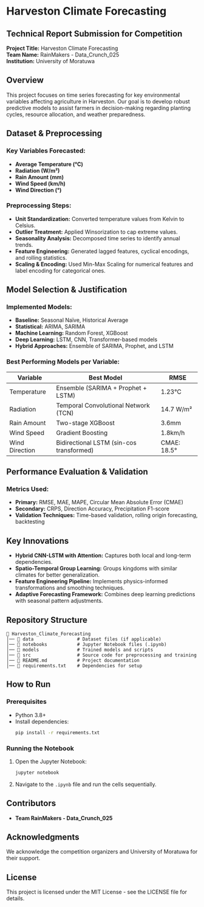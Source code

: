 # Harveston Climate Forecasting

## Technical Report Submission for Competition

**Project Title:** Harveston Climate Forecasting  
**Team Name:** RainMakers - Data_Crunch_025  
**Institution:** University of Moratuwa  

## Overview
This project focuses on time series forecasting for key environmental variables affecting agriculture in Harveston. Our goal is to develop robust predictive models to assist farmers in decision-making regarding planting cycles, resource allocation, and weather preparedness.

## Dataset & Preprocessing
### Key Variables Forecasted:
- **Average Temperature (°C)**
- **Radiation (W/m²)**
- **Rain Amount (mm)**
- **Wind Speed (km/h)**
- **Wind Direction (°)**

### Preprocessing Steps:
- **Unit Standardization:** Converted temperature values from Kelvin to Celsius.
- **Outlier Treatment:** Applied Winsorization to cap extreme values.
- **Seasonality Analysis:** Decomposed time series to identify annual trends.
- **Feature Engineering:** Generated lagged features, cyclical encodings, and rolling statistics.
- **Scaling & Encoding:** Used Min-Max Scaling for numerical features and label encoding for categorical ones.

## Model Selection & Justification
### Implemented Models:
- **Baseline:** Seasonal Naïve, Historical Average
- **Statistical:** ARIMA, SARIMA
- **Machine Learning:** Random Forest, XGBoost
- **Deep Learning:** LSTM, CNN, Transformer-based models
- **Hybrid Approaches:** Ensemble of SARIMA, Prophet, and LSTM

### Best Performing Models per Variable:
| Variable | Best Model | RMSE |
|----------|-----------|------|
| Temperature | Ensemble (SARIMA + Prophet + LSTM) | 1.23°C |
| Radiation | Temporal Convolutional Network (TCN) | 14.7 W/m² |
| Rain Amount | Two-stage XGBoost | 3.6mm |
| Wind Speed | Gradient Boosting | 1.8km/h |
| Wind Direction | Bidirectional LSTM (sin-cos transformed) | CMAE: 18.5° |

## Performance Evaluation & Validation
### Metrics Used:
- **Primary:** RMSE, MAE, MAPE, Circular Mean Absolute Error (CMAE)
- **Secondary:** CRPS, Direction Accuracy, Precipitation F1-score
- **Validation Techniques:** Time-based validation, rolling origin forecasting, backtesting

## Key Innovations
- **Hybrid CNN-LSTM with Attention:** Captures both local and long-term dependencies.
- **Spatio-Temporal Group Learning:** Groups kingdoms with similar climates for better generalization.
- **Feature Engineering Pipeline:** Implements physics-informed transformations and smoothing techniques.
- **Adaptive Forecasting Framework:** Combines deep learning predictions with seasonal pattern adjustments.

## Repository Structure
```
📂 Harveston_Climate_Forecasting
│── 📂 data                # Dataset files (if applicable)
│── 📂 notebooks           # Jupyter Notebook files (.ipynb)
│── 📂 models              # Trained models and scripts
│── 📂 src                 # Source code for preprocessing and training
│── 📜 README.md           # Project documentation
│── 📜 requirements.txt    # Dependencies for setup
```

## How to Run
### Prerequisites
- Python 3.8+
- Install dependencies:
  ```bash
  pip install -r requirements.txt
  ```

### Running the Notebook
1. Open the Jupyter Notebook:
   ```bash
   jupyter notebook
   ```
2. Navigate to the `.ipynb` file and run the cells sequentially.

## Contributors
- **Team RainMakers - Data_Crunch_025**

## Acknowledgments
We acknowledge the competition organizers and University of Moratuwa for their support.

## License
This project is licensed under the MIT License - see the LICENSE file for details.
